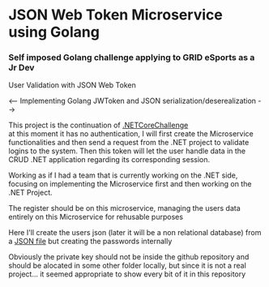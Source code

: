 # JSON Web Token Microservice using Golang
### Self imposed Golang challenge applying to GRID eSports as a Jr Dev

User Validation with JSON Web Token<br>



<-- Implementing Golang JWToken and JSON serialization/deserealization --><br>

This project is the continuation of [.NETCoreChallenge](https://github.com/SebastianRaiquenParisi/.NETCoreChallenge)
<br>at this moment it has no authentication, I will first create the Microservice functionalities and then send a request from the .NET project to validate logins to the system. Then this token will let the user handle data in the CRUD .NET application regarding its corresponding session.

Working as if I had a team that is currently working on the .NET side, focusing on implementing the Microservice first and then working on the .NET Project.

The register should be on this microservice, managing the users data entirely on this Microservice for rehusable purposes

Here I'll create the users json (later it will be a non relational database) from a [JSON file](https://reqres.in/api/users) but creating the passwords internally


Obviously the private key should not be inside the github repository and should be alocated in some other folder locally, but since it is not a real project... it seemed appropriate to show every bit of it in this repository
